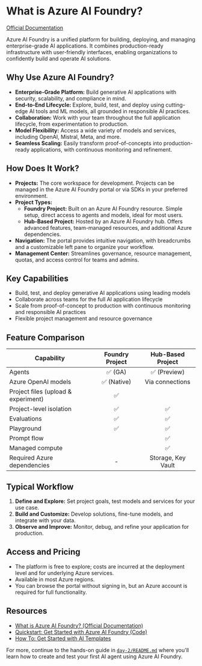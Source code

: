 # What is Azure AI Foundry?

[Official Documentation](https://learn.microsoft.com/en-us/azure/ai-foundry/what-is-azure-ai-foundry?WT.mc_id=%3Fwt.mc_id%3DMVP_452430)

Azure AI Foundry is a unified platform for building, deploying, and managing enterprise-grade AI applications. It combines production-ready infrastructure with user-friendly interfaces, enabling organizations to confidently build and operate AI solutions.

## Why Use Azure AI Foundry?
- **Enterprise-Grade Platform:** Build generative AI applications with security, scalability, and compliance in mind.
- **End-to-End Lifecycle:** Explore, build, test, and deploy using cutting-edge AI tools and ML models, all grounded in responsible AI practices.
- **Collaboration:** Work with your team throughout the full application lifecycle, from experimentation to production.
- **Model Flexibility:** Access a wide variety of models and services, including OpenAI, Mistral, Meta, and more.
- **Seamless Scaling:** Easily transform proof-of-concepts into production-ready applications, with continuous monitoring and refinement.

## How Does It Work?
- **Projects:** The core workspace for development. Projects can be managed in the Azure AI Foundry portal or via SDKs in your preferred environment.
- **Project Types:**
  - **Foundry Project:** Built on an Azure AI Foundry resource. Simple setup, direct access to agents and models, ideal for most users.
  - **Hub-Based Project:** Hosted by an Azure AI Foundry hub. Offers advanced features, team-managed resources, and additional Azure dependencies.
- **Navigation:** The portal provides intuitive navigation, with breadcrumbs and a customizable left pane to organize your workflow.
- **Management Center:** Streamlines governance, resource management, quotas, and access control for teams and admins.

## Key Capabilities
- Build, test, and deploy generative AI applications using leading models
- Collaborate across teams for the full AI application lifecycle
- Scale from proof-of-concept to production with continuous monitoring and responsible AI practices
- Flexible project management and resource governance

## Feature Comparison
| Capability                        | Foundry Project | Hub-Based Project |
|------------------------------------|:--------------:|:----------------:|
| Agents                            |      ✅ (GA)    |  ✅ (Preview)     |
| Azure OpenAI models                |  ✅ (Native)    |  Via connections |
| Project files (upload & experiment)|      ✅         |                  |
| Project-level isolation            |      ✅         |       ✅         |
| Evaluations                        |      ✅         |       ✅         |
| Playground                         |      ✅         |       ✅         |
| Prompt flow                        |                |       ✅         |
| Managed compute                    |                |       ✅         |
| Required Azure dependencies        |        -        | Storage, Key Vault|

## Typical Workflow
1. **Define and Explore:** Set project goals, test models and services for your use case.
2. **Build and Customize:** Develop solutions, fine-tune models, and integrate with your data.
3. **Observe and Improve:** Monitor, debug, and refine your application for production.

## Access and Pricing
- The platform is free to explore; costs are incurred at the deployment level and for underlying Azure services.
- Available in most Azure regions.
- You can browse the portal without signing in, but an Azure account is required for full functionality.

## Resources
- [What is Azure AI Foundry? (Official Documentation)](https://learn.microsoft.com/en-us/azure/ai-foundry/what-is-azure-ai-foundry?WT.mc_id=%3Fwt.mc_id%3DMVP_452430)
- [Quickstart: Get Started with Azure AI Foundry (Code)](https://learn.microsoft.com/azure/ai-foundry/quickstarts/get-started-code?tabs=azure-ai-foundry&pivots=fdp-project&WT.mc_id=%3Fwt.mc_id%3DMVP_452430)
- [How To: Get Started with AI Templates](https://learn.microsoft.com/azure/ai-foundry/how-to/develop/ai-template-get-started?WT.mc_id=%3Fwt.mc_id%3DMVP_452430)

For more, continue to the hands-on guide in [`day-2/README.md`](../day-2/README.md) where you'll learn how to create and test your first AI agent using Azure AI Foundry.
